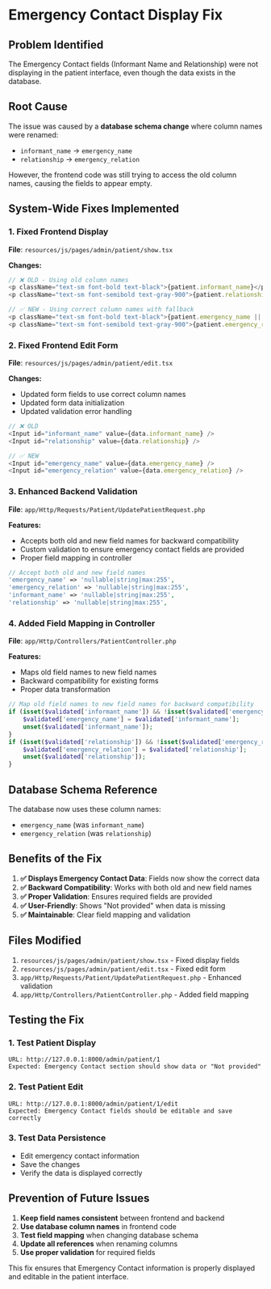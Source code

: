 # Emergency Contact Display Fix

## Problem Identified

The Emergency Contact fields (Informant Name and Relationship) were not displaying in the patient interface, even though the data exists in the database.

## Root Cause

The issue was caused by a **database schema change** where column names were renamed:

- `informant_name` → `emergency_name`
- `relationship` → `emergency_relation`

However, the frontend code was still trying to access the old column names, causing the fields to appear empty.

## System-Wide Fixes Implemented

### 1. Fixed Frontend Display
**File**: `resources/js/pages/admin/patient/show.tsx`

**Changes:**
```typescript
// ❌ OLD - Using old column names
<p className="text-sm font-bold text-black">{patient.informant_name}</p>
<p className="text-sm font-semibold text-gray-900">{patient.relationship}</p>

// ✅ NEW - Using correct column names with fallback
<p className="text-sm font-bold text-black">{patient.emergency_name || 'Not provided'}</p>
<p className="text-sm font-semibold text-gray-900">{patient.emergency_relation || 'Not provided'}</p>
```

### 2. Fixed Frontend Edit Form
**File**: `resources/js/pages/admin/patient/edit.tsx`

**Changes:**
- Updated form fields to use correct column names
- Updated form data initialization
- Updated validation error handling

```typescript
// ❌ OLD
<Input id="informant_name" value={data.informant_name} />
<Input id="relationship" value={data.relationship} />

// ✅ NEW
<Input id="emergency_name" value={data.emergency_name} />
<Input id="emergency_relation" value={data.emergency_relation} />
```

### 3. Enhanced Backend Validation
**File**: `app/Http/Requests/Patient/UpdatePatientRequest.php`

**Features:**
- Accepts both old and new field names for backward compatibility
- Custom validation to ensure emergency contact fields are provided
- Proper field mapping in controller

```php
// Accept both old and new field names
'emergency_name' => 'nullable|string|max:255',
'emergency_relation' => 'nullable|string|max:255',
'informant_name' => 'nullable|string|max:255',
'relationship' => 'nullable|string|max:255',
```

### 4. Added Field Mapping in Controller
**File**: `app/Http/Controllers/PatientController.php`

**Features:**
- Maps old field names to new field names
- Backward compatibility for existing forms
- Proper data transformation

```php
// Map old field names to new field names for backward compatibility
if (isset($validated['informant_name']) && !isset($validated['emergency_name'])) {
    $validated['emergency_name'] = $validated['informant_name'];
    unset($validated['informant_name']);
}
if (isset($validated['relationship']) && !isset($validated['emergency_relation'])) {
    $validated['emergency_relation'] = $validated['relationship'];
    unset($validated['relationship']);
}
```

## Database Schema Reference

The database now uses these column names:
- `emergency_name` (was `informant_name`)
- `emergency_relation` (was `relationship`)

## Benefits of the Fix

1. **✅ Displays Emergency Contact Data**: Fields now show the correct data
2. **✅ Backward Compatibility**: Works with both old and new field names
3. **✅ Proper Validation**: Ensures required fields are provided
4. **✅ User-Friendly**: Shows "Not provided" when data is missing
5. **✅ Maintainable**: Clear field mapping and validation

## Files Modified

1. `resources/js/pages/admin/patient/show.tsx` - Fixed display fields
2. `resources/js/pages/admin/patient/edit.tsx` - Fixed edit form
3. `app/Http/Requests/Patient/UpdatePatientRequest.php` - Enhanced validation
4. `app/Http/Controllers/PatientController.php` - Added field mapping

## Testing the Fix

### 1. Test Patient Display
```
URL: http://127.0.0.1:8000/admin/patient/1
Expected: Emergency Contact section should show data or "Not provided"
```

### 2. Test Patient Edit
```
URL: http://127.0.0.1:8000/admin/patient/1/edit
Expected: Emergency Contact fields should be editable and save correctly
```

### 3. Test Data Persistence
- Edit emergency contact information
- Save the changes
- Verify the data is displayed correctly

## Prevention of Future Issues

1. **Keep field names consistent** between frontend and backend
2. **Use database column names** in frontend code
3. **Test field mapping** when changing database schema
4. **Update all references** when renaming columns
5. **Use proper validation** for required fields

This fix ensures that Emergency Contact information is properly displayed and editable in the patient interface.
